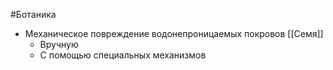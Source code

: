 #Ботаника 
- Механическое повреждение водонепроницаемых покровов [[Семя]] 
	- Вручную
	-  С помощью специальных механизмов 